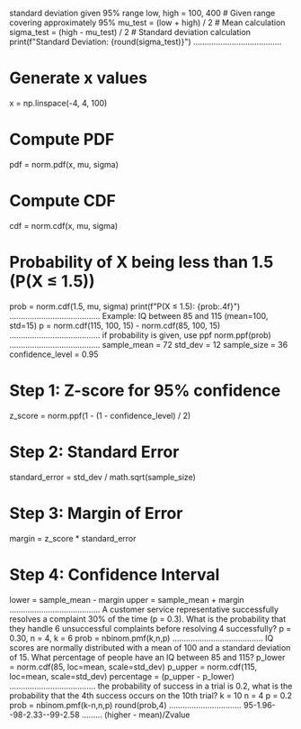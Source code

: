 standard deviation given 95% range
low, high = 100, 400  # Given range covering approximately 95%
mu_test = (low + high) / 2  # Mean calculation
sigma_test = (high - mu_test) / 2  # Standard deviation calculation
print(f"Standard Deviation: {round(sigma_test)}")
.......................................
# Generate x values
x = np.linspace(-4, 4, 100)
# Compute PDF
pdf = norm.pdf(x, mu, sigma)
# Compute CDF
cdf = norm.cdf(x, mu, sigma)
# Probability of X being less than 1.5 (P(X ≤ 1.5))
prob = norm.cdf(1.5, mu, sigma)
print(f"P(X ≤ 1.5): {prob:.4f}")
........................................
Example: IQ between 85 and 115 (mean=100, std=15)
p = norm.cdf(115, 100, 15) - norm.cdf(85, 100, 15)
........................................
if probability is given, use ppf norm.ppf(prob)
........................................
sample_mean = 72
std_dev = 12
sample_size = 36
confidence_level = 0.95
# Step 1: Z-score for 95% confidence
z_score = norm.ppf(1 - (1 - confidence_level) / 2)
# Step 2: Standard Error
standard_error = std_dev / math.sqrt(sample_size)
# Step 3: Margin of Error
margin = z_score * standard_error
# Step 4: Confidence Interval
lower = sample_mean - margin
upper = sample_mean + margin
........................................
A customer service representative successfully resolves a complaint 30% of the time (p = 0.3).
What is the probability that they handle 6 unsuccessful complaints before resolving 4 successfully?
p = 0.30, n = 4, k = 6
prob = nbinom.pmf(k,n,p)
........................................
IQ scores are normally distributed with a mean of 100 and a standard deviation of 15. What percentage of people have an IQ between 85 and 115?
p_lower = norm.cdf(85, loc=mean, scale=std_dev)
p_upper = norm.cdf(115, loc=mean, scale=std_dev)
percentage = (p_upper - p_lower)
......................................
 the probability of success in a trial is 0.2, what is the probability that the 4th success occurs on the 10th trial?
k = 10
n = 4
p = 0.2
prob = nbinom.pmf(k-n,n,p)
round(prob,4)
................................
95-1.96--98-2.33--99-2.58
.........
(higher - mean)/Zvalue
